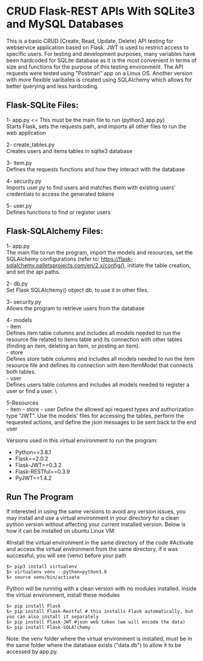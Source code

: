 # CRUD Flask-REST APIs With SQLite3 and MySQL Databases
This is a basic CRUD (Create, Read, Update, Delete) API testing for webservice application based on Flask. JWT is used to restrict access to specific users. For testing and development purposes, many variables have been hardcoded for SQLite database as it is the most convenient in terms of size and functions for the purpose of this testing environment. The API requests were tested using "Postman" app on a Linux OS. Another version with more flexible varibales is created using SQLAlchemy which allows for better querying and less hardcoding. 

## Flask-SQLite Files:
  1- app.py <= This must be the main file to run (python3 app.py) \
Starts Flask, sets the requests path, and imports all other files to run the web application

  2- create_tables.py \
Creates users and items tables in sqlite3 database

  3- item.py \
Defines the requests functions and how they interact with the database

  4- security.py \
Imports user.py to find users and matches them with existing users’ credentials to access the generated tokens

  5- user.py \
Defines functions to find or register users

## Flask-SQLAlchemy Files:
  1- app.py \
  The main file to run the program, import the models and resources, set the SQLAlchemy configurations (refer to: https://flask-sqlalchemy.palletsprojects.com/en/2.x/config/), initiate the table creation, and set the api paths.
  
  2- db.py \
  Set Flask SQLAlchemy() object db, to use it in other files.
  
  3- security.py \
  Allows the program to retrieve users from the database
  
  4- models \
    - item \
    Defines item table columns and includes all models needed to run the resource file related to items table and its connection with other tables (finding an item, deleting an item, or posting an item). \
    - store \
    Defines store table columns and includes all models needed to run the item resource file and defines its connection with item ItemModel that connects both tables. \
    - user \
    Defines users table columns and includes all models needed to register a user or find a user. \
  
  5-Resources \
    - item
    - store
    - user
    Define the allowed api request types and authorization type "JWT". Use the models' files for accessing the tables, perform the requested actions, and define the json messages to be sent back to the end user

Versions used in this virtual environment to run the program:
- Python==3.8.1
- Flask==2.0.2
- Flask-JWT==0.3.2
- Flask-RESTful==0.3.9
- PyJWT==1.4.2

## Run The Program
If interested in using the same versions to avoid any version issues, you may install and use a virtual environment in your directory for a clean python version without affecting your current installed version. Below is how it can be installed on ubuntu Linux VM:
  
  #Install the virtual environment in the same directory of the code
  #Activate and access the virtual environment from the same directory, if it was successful, you will see (venv) before your path
          
    $> pip3 install virtualenv
    $> virtualenv venv --python=python3.8 
    $> source venv/bin/activate

Python will be running with a clean version with no modules installed. Inside the virtual environment, install these modules
  
    $> pip install Flask
    $> pip install Flask-Restful # this installs Flask automatically, but you can also install it separately 
    $> pip install Flask-JWT #json web token (we will encode the data)
    $> pip install Flask-SQLAlchemy 

  
Note: the venv folder where the virtual environment is installed, must be in the same folder where the database exists ("data.db") to allow it to be accessed by app.py.
